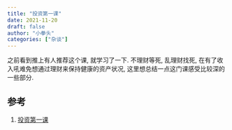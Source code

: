 ```yaml
---
title: "投资第一课"
date: 2021-11-20
draft: false
author: "小拳头"
categories: ["杂谈"]
---
```


之前看到推上有人推荐这个课, 就学习了一下. 不理财等死, 乱理财找死, 在有了收入吼难免想通过理财来保持健康的资产状况, 这里想总结一点这门课感受比较深的一些部分.



## 参考
1. [投资第一课](https://time.geekbang.org/opencourse/intro/100077801)